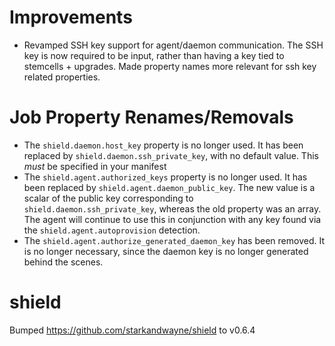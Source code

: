 # Improvements

- Revamped SSH key support for agent/daemon communication.
  The SSH key is now required to be input, rather than having
  a key tied to stemcells + upgrades. Made property names more
  relevant for ssh key related properties.

# Job Property Renames/Removals

- The `shield.daemon.host_key` property is no longer used. It has
  been replaced by `shield.daemon.ssh_private_key`, with no default
  value. This *must* be specified in your manifest
- The `shield.agent.authorized_keys` property is no longer used. It
  has been replaced by `shield.agent.daemon_public_key`. The new value
  is a scalar of the public key corresponding to `shield.daemon.ssh_private_key`,
  whereas the old property was an array. The agent will continue to use this
  in conjunction with any key found via the `shield.agent.autoprovision`
  detection.
- The `shield.agent.authorize_generated_daemon_key` has been removed. It is no longer
  necessary, since the daemon key is no longer generated behind the scenes.

# shield
Bumped https://github.com/starkandwayne/shield to v0.6.4
